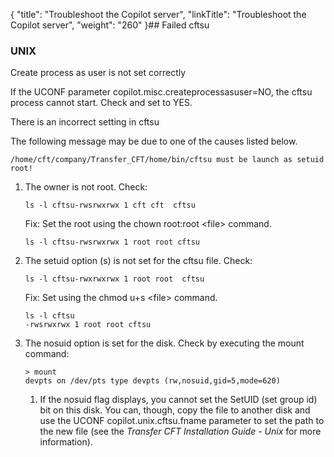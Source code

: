 {
    "title": "Troubleshoot the Copilot server",
    "linkTitle": "Troubleshoot the Copilot server",
    "weight": "260"
}## Failed cftsu

### <span class="mc-variable suite_variables.UNIX variable">UNIX</span>

Create process as user is not set correctly

If the UCONF parameter copilot.misc.createprocessasuser=NO, the cftsu process cannot start. Check and set to YES.

There is an incorrect setting in cftsu

The following message may be due to one of the causes listed below.


    /home/cft/company/Transfer_CFT/home/bin/cftsu must be launch as setuid root!

1.  The owner is not root. Check:  


        ls -l cftsu-rwsrwxrwx 1 cft cft  cftsu 

    Fix: Set the root using the chown root:root &lt;file> command.


        ls -l cftsu-rwsrwxrwx 1 root root cftsu

2.  The setuid option (s) is not set for the cftsu file. Check:  



        ls -l cftsu-rwxrwxrwx 1 root root  cftsu

    Fix: Set using the chmod u+s &lt;file> command.



        ls -l cftsu
        -rwsrwxrwx 1 root root cftsu

3.  The nosuid option is set for the disk. Check by executing the mount command:  



        > mount 
        devpts on /dev/pts type devpts (rw,nosuid,gid=5,mode=620) 

    1.  If the nosuid flag displays, you cannot set the SetUID (set group id) bit on this disk. You can, though, copy the file to another disk and use the UCONF <span class="code">copilot.unix.cftsu.fname</span> parameter to set the path to the new file (see the *Transfer CFT Installation Guide - Unix* for more information).
